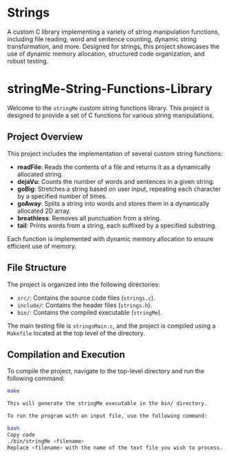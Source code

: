 # Strings
A custom C library implementing a variety of string manipulation functions, including file reading, word and sentence counting, dynamic string transformation, and more. Designed for strings, this project showcases the use of dynamic memory allocation, structured code organization, and robust testing.


# stringMe-String-Functions-Library

Welcome to the `stringMe` custom string functions library. This project is designed to provide a set of C functions for various string manipulations.

## Project Overview

This project includes the implementation of several custom string functions:

- **readFile**: Reads the contents of a file and returns it as a dynamically allocated string.
- **dejaVu**: Counts the number of words and sentences in a given string.
- **goBig**: Stretches a string based on user input, repeating each character by a specified number of times.
- **goAway**: Splits a string into words and stores them in a dynamically allocated 2D array.
- **breathless**: Removes all punctuation from a string.
- **tail**: Prints words from a string, each suffixed by a specified substring.

Each function is implemented with dynamic memory allocation to ensure efficient use of memory.

## File Structure

The project is organized into the following directories:

- `src/`: Contains the source code files (`strings.c`).
- `include/`: Contains the header files (`strings.h`).
- `bin/`: Contains the compiled executable (`stringMe`).

The main testing file is `stringsMain.c`, and the project is compiled using a `Makefile` located at the top level of the directory.

## Compilation and Execution

To compile the project, navigate to the top-level directory and run the following command:

```bash
make

This will generate the stringMe executable in the bin/ directory.

To run the program with an input file, use the following command:

bash
Copy code
./bin/stringMe <filename>
Replace <filename> with the name of the text file you wish to process.

